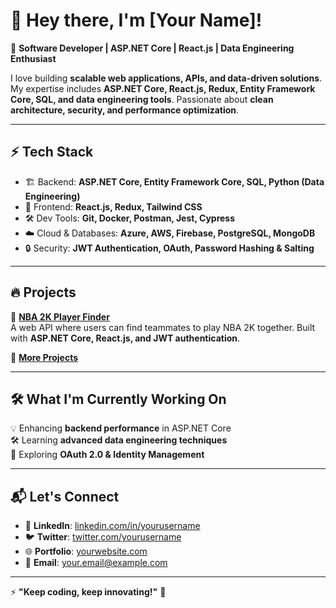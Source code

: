 # 👋 Hey there, I'm [Your Name]!

🚀 **Software Developer | ASP.NET Core | React.js | Data Engineering Enthusiast**  

I love building **scalable web applications, APIs, and data-driven solutions**. My expertise includes **ASP.NET Core, React.js, Redux, Entity Framework Core, SQL, and data engineering tools**. Passionate about **clean architecture, security, and performance optimization**.

---

## ⚡ **Tech Stack**
- 🏗️ Backend: **ASP.NET Core, Entity Framework Core, SQL, Python (Data Engineering)**
- 🎨 Frontend: **React.js, Redux, Tailwind CSS**
- 🛠️ Dev Tools: **Git, Docker, Postman, Jest, Cypress**
- ☁️ Cloud & Databases: **Azure, AWS, Firebase, PostgreSQL, MongoDB**
- 🔒 Security: **JWT Authentication, OAuth, Password Hashing & Salting**

---

## 🔥 **Projects**
🚧 **[NBA 2K Player Finder](https://github.com/yourusername/nba2k-finder)**  
A web API where users can find teammates to play NBA 2K together. Built with **ASP.NET Core, React.js, and JWT authentication**.

📂 **[More Projects](https://github.com/yourusername?tab=repositories)**  

---

## 🛠 **What I'm Currently Working On**
💡 Enhancing **backend performance** in ASP.NET Core  
🛠️ Learning **advanced data engineering techniques**  
📖 Exploring **OAuth 2.0 & Identity Management**  

---

## 📬 **Let's Connect**
- 💼 **LinkedIn**: [linkedin.com/in/yourusername](https://linkedin.com/in/yourusername)
- 🐦 **Twitter**: [twitter.com/yourusername](https://twitter.com/yourusername)
- 🌐 **Portfolio**: [yourwebsite.com](https://yourwebsite.com)
- 📧 **Email**: your.email@example.com

---

⚡ **"Keep coding, keep innovating!"** 🚀  
